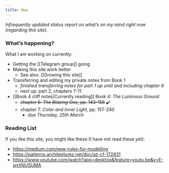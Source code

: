 ```yaml
---
title: Now
---
```


*Infrequently updated status report on what’s on my mind right now (regarding this site).*

### What’s happening?
What I am working on currently:

* Getting the [[Telegram group]] going
* Making this site work better
	* See also: [[Growing this site]]
* Transferring and editing my private notes from Book 1
	* *finished transferring notes for part 1 up until and including chapter 6*
	* next up: part 2, chapters 7-11
* [[Book 4 cliff notes|Currently reading]] Book 4: _The Luminous Ground_
	* ~~chapter 6: _The Blazing One_, pp. 143-156~~ ✔️
	* chapter 7: _Color and Inner Light_, pp. 157-240
		* *due Thursday, 25th March*

### Reading List
If you like this site, you might like these (I have not read these yet):

* <https://medium.com/new-rules-for-modelling>
* <https://patterns.architexturez.net/doc/az-cf-172831>
* https://www.youtube.com/watch?app=desktop&feature=youtu.be&v=E-qnXNUSUMA